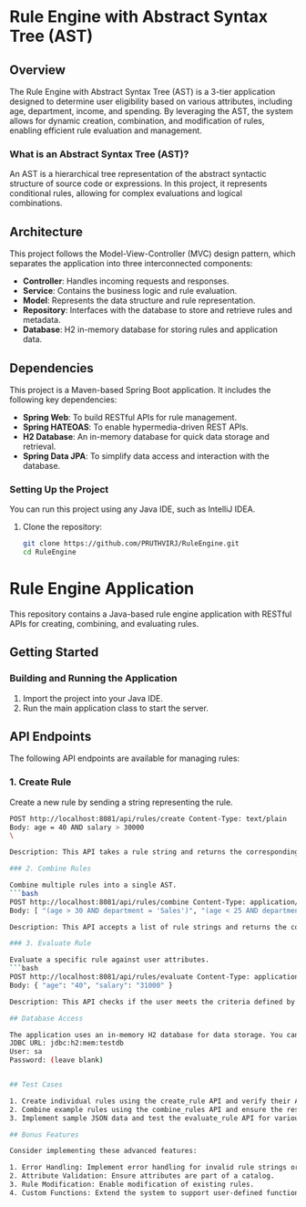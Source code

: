 # Rule Engine with Abstract Syntax Tree (AST)

## Overview
The Rule Engine with Abstract Syntax Tree (AST) is a 3-tier application designed to determine user eligibility based on various attributes, including age, department, income, and spending. By leveraging the AST, the system allows for dynamic creation, combination, and modification of rules, enabling efficient rule evaluation and management.

### What is an Abstract Syntax Tree (AST)?
An AST is a hierarchical tree representation of the abstract syntactic structure of source code or expressions. In this project, it represents conditional rules, allowing for complex evaluations and logical combinations.

## Architecture
This project follows the Model-View-Controller (MVC) design pattern, which separates the application into three interconnected components:
- **Controller**: Handles incoming requests and responses.
- **Service**: Contains the business logic and rule evaluation.
- **Model**: Represents the data structure and rule representation.
- **Repository**: Interfaces with the database to store and retrieve rules and metadata.
- **Database**: H2 in-memory database for storing rules and application data.

## Dependencies
This project is a Maven-based Spring Boot application. It includes the following key dependencies:

- **Spring Web**: To build RESTful APIs for rule management.
- **Spring HATEOAS**: To enable hypermedia-driven REST APIs.
- **H2 Database**: An in-memory database for quick data storage and retrieval.
- **Spring Data JPA**: To simplify data access and interaction with the database.

### Setting Up the Project
You can run this project using any Java IDE, such as IntelliJ IDEA.

1. Clone the repository:
   ```bash
   git clone https://github.com/PRUTHVIRJ/RuleEngine.git
   cd RuleEngine

# Rule Engine Application

This repository contains a Java-based rule engine application with RESTful APIs for creating, combining, and evaluating rules.

## Getting Started

### Building and Running the Application

1. Import the project into your Java IDE.
2. Run the main application class to start the server.

## API Endpoints

The following API endpoints are available for managing rules:

### 1. Create Rule

Create a new rule by sending a string representing the rule.
```bash
POST http://localhost:8081/api/rules/create Content-Type: text/plain
Body: age = 40 AND salary > 30000
\

Description: This API takes a rule string and returns the corresponding Abstract Syntax Tree (AST) representation.

### 2. Combine Rules

Combine multiple rules into a single AST.
```bash
POST http://localhost:8081/api/rules/combine Content-Type: application/json
Body: [ "(age > 30 AND department = 'Sales')", "(age < 25 AND department = 'Marketing')", "(salary > 50000 OR experience > 5)" ]

Description: This API accepts a list of rule strings and returns the combined AST.

### 3. Evaluate Rule

Evaluate a specific rule against user attributes.
```bash
POST http://localhost:8081/api/rules/evaluate Content-Type: application/json
Body: { "age": "40", "salary": "31000" }

Description: This API checks if the user meets the criteria defined by the combined rule.

## Database Access

The application uses an in-memory H2 database for data storage. You can access the H2 console at:
JDBC URL: jdbc:h2:mem:testdb
User: sa
Password: (leave blank)


## Test Cases

1. Create individual rules using the create_rule API and verify their AST representation.
2. Combine example rules using the combine_rules API and ensure the resulting AST reflects the combined logic.
3. Implement sample JSON data and test the evaluate_rule API for various scenarios.

## Bonus Features

Consider implementing these advanced features:

1. Error Handling: Implement error handling for invalid rule strings or data formats (e.g., missing operators, invalid comparisons).
2. Attribute Validation: Ensure attributes are part of a catalog.
3. Rule Modification: Enable modification of existing rules.
4. Custom Functions: Extend the system to support user-defined functions within the rule language for advanced conditions.


